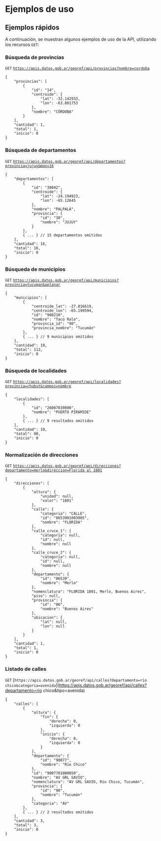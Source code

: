 # Ejemplos de uso

## Ejemplos rápidos
A continuación, se muestran algunos ejemplos de uso de la API, utilizando los recursos `GET`:

### Búsqueda de provincias
`GET` [`https://apis.datos.gob.ar/georef/api/provincias?nombre=cordoba`](https://apis.datos.gob.ar/georef/api/provincias?nombre=cordoba)
```
{
    "provincias": [
        {
            "id": "14",
            "centroide": {
                "lat": -32.142933,
                "lon": -63.801753
            },
            "nombre": "CÓRDOBA"
        }
    ],
    "cantidad": 1,
    "total": 1,
    "inicio": 0
}
```

### Búsqueda de departamentos
`GET` [`https://apis.datos.gob.ar/georef/api/departamentos?provincia=jujuy&max=16`](https://apis.datos.gob.ar/georef/api/departamentos?provincia=jujuy&max=16)
```
{
    "departamentos": [
        {
            "id": "38042",
            "centroide": {
                "lat": -24.194923,
                "lon": -65.12645
            },
            "nombre": "PALPALÁ",
            "provincia": {
                "id": "38",
                "nombre": "JUJUY"
            }
        },
        { ... } // 15 departamentos omitidos
    ],
    "cantidad": 16,
    "total": 16,
    "inicio": 0
}
```

### Búsqueda de municipios
`GET` [`https://apis.datos.gob.ar/georef/api/municipios?provincia=tucuman&aplanar`](https://apis.datos.gob.ar/georef/api/municipios?provincia=tucuman&aplanar)
```
{
    "municipios": [
        {
            "centroide_lat": -27.816619,
            "centroide_lon": -65.199594,
            "id": "908210",
            "nombre": "Taco Ralo",
            "provincia_id": "90",
            "provincia_nombre": "Tucumán"
        },
        { ... } // 9 municipios omitidos
    ],
    "cantidad": 10,
    "total": 112,
    "inicio": 0
}
```

### Búsqueda de localidades
`GET` [`https://apis.datos.gob.ar/georef/api/localidades?provincia=chubut&campos=nombre`](https://apis.datos.gob.ar/georef/api/localidades?provincia=chubut&campos=nombre)
```
{
    "localidades": [
        {
            "id": "26007030000",
            "nombre": "PUERTO PIRAMIDE"
        },
        { ... } // 9 resultados omitidos
    ],
    "cantidad": 10,
    "total": 90,
    "inicio": 0
}
```

### Normalización de direcciones
`GET` [`https://apis.datos.gob.ar/georef/api/direcciones?departamento=merlo&direccion=Florida al 1801`](https://apis.datos.gob.ar/georef/api/direcciones?departamento=merlo&direccion=Florida%20al%201801)
```
{
    "direcciones": [
		{
			"altura": {
				"unidad": null,
				"valor": "1801"
			},
			"calle": {
				"categoria": "CALLE",
				"id": "0653901003005",
				"nombre": "FLORIDA"
			},
			"calle_cruce_1": {
				"categoria": null,
				"id": null,
				"nombre": null
			},
			"calle_cruce_2": {
				"categoria": null,
				"id": null,
				"nombre": null
			},
			"departamento": {
				"id": "06539",
				"nombre": "Merlo"
			},
			"nomenclatura": "FLORIDA 1801, Merlo, Buenos Aires",
			"piso": null,
			"provincia": {
				"id": "06",
				"nombre": "Buenos Aires"
			},
			"ubicacion": {
				"lat": null,
				"lon": null
			}
		}
    ],
    "cantidad": 1,
    "total": 1,
    "inicio": 0
}
```

### Listado de calles
`GET` [`https://apis.datos.gob.ar/georef/api/calles?departamento=rio chico&categoria=avenida`](https://apis.datos.gob.ar/georef/api/calles?departamento=rio chico&tipo=avenida)
```
{
    "calles": [
        {
            "altura": {
                "fin": {
                    "derecha": 0,
                    "izquierda": 0
                },
                "inicio": {
                    "derecha": 0,
                    "izquierda": 0
                }
            },
            "departamento": {
                "id": "90077",
                "nombre": "Río Chico"
            },
            "id": "9007701000050",
            "nombre": "AV GRL SAVIO",
            "nomenclatura": "AV GRL SAVIO, Río Chico, Tucumán",
            "provincia": {
                "id": "90",
                "nombre": "Tucumán"
            },
            "categoria": "AV"
        },
		{ ... } // 2 resultados omitidos
    ],
    "cantidad": 3,
    "total": 3,
    "inicio": 0
}
```
